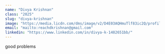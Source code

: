```yaml
---
name: "Divya Krishnan"
class: "2025"
slug: "divya-krishnan"
image: "https://media.licdn.com/dms/image/v2/D4E03AQHmuTlf83ic2Q/profile-displayphoto-shrink_400_400/profile-displayphoto-shrink_400_400/0/1712201922238?e=1730937600&v=beta&t=_ACRmJHJWmL1BoqOOShOpqR6_4o-3nAgVX5m-26Y30w"
email: "mailto:reachdkrishnan@gmail.com"
linkedin: "https://www.linkedin.com/in/divya-k-1482651bb/"
---
```

good problems